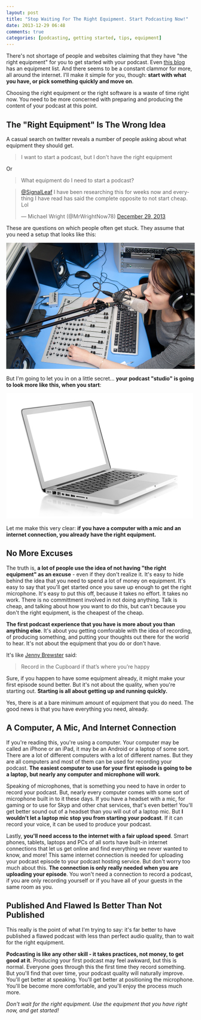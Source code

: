 ```yaml
---
layout: post
title: "Stop Waiting For The Right Equipment. Start Podcasting Now!"
date: 2013-12-29 06:48
comments: true
categories: [podcasting, getting started, tips, equipment]
---
```


There's not shortage of people and websites claiming that they
have "the right equipment" for you to get started with your
podcast. Even [this blog](/equipment)
has an equipment list. And there seems to be a constant clammor
for more, all around the internet. I'll make it simple 
for you, though: **start with what you have, or pick something 
quickly and move on**. 

Choosing the right
equipment or the right software is a waste of time right now. 
You need to be more concerned with preparing and producing the 
content of your podcast at this point. 

<!-- more -->

## The "Right Equipment" Is The Wrong Idea

A casual search on twitter reveals a number of people 
asking about what equipment they should get.

> I want to start a podcast, but I don't have the right equipment

Or

> What equipment do I need to start a podcast?

<blockquote class="twitter-tweet" lang="en"><p><a href="https://twitter.com/SignalLeaf">@SignalLeaf</a> I have been researching this for weeks now and everything I have read has said the complete opposite to not start cheap. Lol</p>&mdash; Michael Wright (@MrWrightNow78) <a href="https://twitter.com/MrWrightNow78/statuses/417126714884780032">December 29, 2013</a></blockquote>

These are questions on which people often get stuck. They assume
that you need a setup that looks like this:

![](/images/blog_posts/recording-studio.jpg)

But I'm going to let you in on a little secret... **your podcast
"studio" is going to look more like this, when you start**:

![](/images/blog_posts/laptop.jpg)

Let me make this very clear: **if you have a computer with a mic and an internet connection, you
already have the right equipment.**

## No More Excuses

The truth is, **a lot of people use the idea of not having "the
right equipment" as an excuse** - even if they don't realize it. 
It's easy to hide behind the
idea that you need to spend a lot of money on equipment. It's
easy to say that you'll get started once you save up enough to
get the right microphone. It's easy to put this off, because
it takes no effort. It takes no work. There is no committment
involved in not doing anything. Talk is cheap, and talking
about how you want to do this, but can't because you don't
the right equipment, is the cheapest of the cheap.

**The first podcast experience that you have is more about you
than anything else**. It's about you getting comforable with the
idea of recording, of producing something, and putting your
thoughts out there for the world to hear. It's not about the
equipment that you do or don't have. 

It's like [Jenny Brewster](http://jennybrewster.com/podcasting-equipment/)
said: 

> Record in the Cupboard if that’s where you’re happy

Sure, if you happen to have
some equipment already, it might make your first episode sound
better. But it's not about the quality, when you're starting
out. **Starting is all about getting up and running quickly.**

Yes, there is at a bare minimum amount of
equipment that you do need. The good news is that you 
have everything you need, already.

## A Computer, A Mic, And Internet Connection

If you're reading this, you're using a computer.
Your computer may be called an iPhone or an iPad, it may be
an Android or a laptop of some sort. There are a lot of different
computers with a lot of different names. But they are all
computers and most of them can be used for recording your
podcast. **The easiest computer to use for your first episode
is going to be a laptop, but nearly any computer and microphone 
will work**.

Speaking of microphones, that is something you need to
have in order to record your podcast. But,
nearly every computer comes with some sort of microphone built 
in to it these days. If you have a headset with a mic, for gaming
or to use for Skyp and other chat services, that's even
better! You'll get better sound out of a headset than you will
out of a laptop mic. But **I wouldn't let a laptop mic stop you
from starting your podcast**. If it can record your voice, it can
be used to produce your podcast.

Lastly, **you'll need access to the internet with a
fair upload speed**. Smart phones, tablets, laptops and PCs of all sorts
have built-in internet connections that let us get online and
find everything we never wanted to know, and more! This same
internet connection is needed for uploading your podcast
episode to your podcast hosting service. But don't worry too
much about this. **The connection is only really needed when you
are uploading your episode**. You won't need a connection to
record a podcast, if you are only recording yourself or if
you have all of your guests in the same room as you.

## Published And Flawed Is Better Than Not Published

This really is the point of what I'm trying to say: it's far
better to have published a flawed podcast with less than perfect 
audio quality, than to wait for the right equipment. 

**Podcasting is like any other skill - it takes practices, not
money, to get good at it**. Producing your first podcast may
feel awkward, but this is normal. Everyone goes through this
the first time they record something. But you'll find
that over time, your podcast quality will naturally improve.
You'll get better at speaking. You'll get better at positioning
the microphone. You'll be become more comfortable, and you'll
enjoy the process much more. 

*Don't wait for the right equipment. Use the equipment that you
have right now, and get started!*

<script async src="//platform.twitter.com/widgets.js" charset="utf-8"></script>
